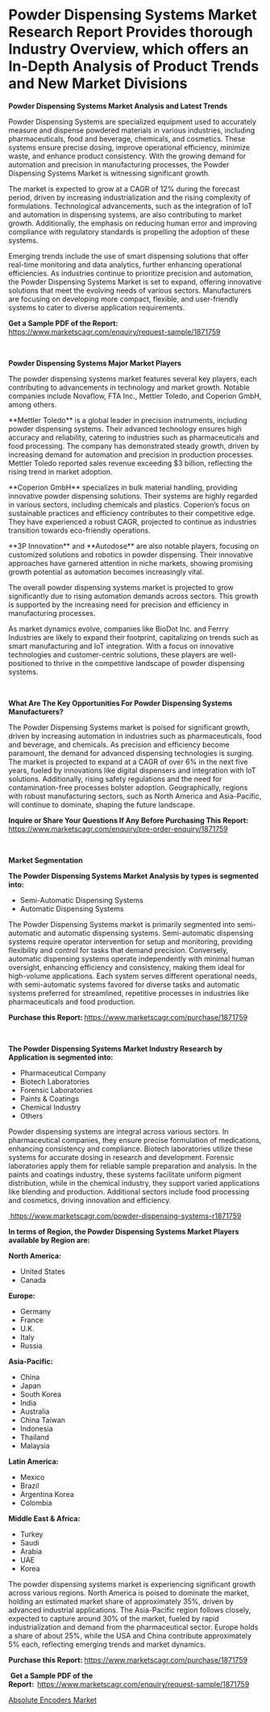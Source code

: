 <p><h1>Powder Dispensing Systems Market Research Report Provides thorough Industry Overview, which offers an In-Depth Analysis of Product Trends and New Market Divisions</h1></p><p><strong>Powder Dispensing Systems Market Analysis and Latest Trends</strong></p>
<p><p>Powder Dispensing Systems are specialized equipment used to accurately measure and dispense powdered materials in various industries, including pharmaceuticals, food and beverage, chemicals, and cosmetics. These systems ensure precise dosing, improve operational efficiency, minimize waste, and enhance product consistency. With the growing demand for automation and precision in manufacturing processes, the Powder Dispensing Systems Market is witnessing significant growth.</p><p>The market is expected to grow at a CAGR of 12% during the forecast period, driven by increasing industrialization and the rising complexity of formulations. Technological advancements, such as the integration of IoT and automation in dispensing systems, are also contributing to market growth. Additionally, the emphasis on reducing human error and improving compliance with regulatory standards is propelling the adoption of these systems. </p><p>Emerging trends include the use of smart dispensing solutions that offer real-time monitoring and data analytics, further enhancing operational efficiencies. As industries continue to prioritize precision and automation, the Powder Dispensing Systems Market is set to expand, offering innovative solutions that meet the evolving needs of various sectors. Manufacturers are focusing on developing more compact, flexible, and user-friendly systems to cater to diverse application requirements.</p></p>
<p><strong>Get a Sample PDF of the Report:&nbsp;</strong> <a href="https://www.marketscagr.com/enquiry/request-sample/1871759?utm_campaign=2770&utm_medium=2&utm_source=Github&utm_content=ia&utm_term=08042025&utm_id=powder-dispensing-systems">https://www.marketscagr.com/enquiry/request-sample/1871759</a></p>
<p>&nbsp;</p>
<p><strong>Powder Dispensing Systems Major Market Players</strong></p>
<p><p>The powder dispensing systems market features several key players, each contributing to advancements in technology and market growth. Notable companies include Novaflow, FTA Inc., Mettler Toledo, and Coperion GmbH, among others.</p><p>**Mettler Toledo** is a global leader in precision instruments, including powder dispensing systems. Their advanced technology ensures high accuracy and reliability, catering to industries such as pharmaceuticals and food processing. The company has demonstrated steady growth, driven by increasing demand for automation and precision in production processes. Mettler Toledo reported sales revenue exceeding $3 billion, reflecting the rising trend in market adoption.</p><p>**Coperion GmbH** specializes in bulk material handling, providing innovative powder dispensing solutions. Their systems are highly regarded in various sectors, including chemicals and plastics. Coperion’s focus on sustainable practices and efficiency contributes to their competitive edge. They have experienced a robust CAGR, projected to continue as industries transition towards eco-friendly operations.</p><p>**3P Innovation** and **Autodose** are also notable players, focusing on customized solutions and robotics in powder dispensing. Their innovative approaches have garnered attention in niche markets, showing promising growth potential as automation becomes increasingly vital.</p><p>The overall powder dispensing systems market is projected to grow significantly due to rising automation demands across sectors. This growth is supported by the increasing need for precision and efficiency in manufacturing processes.</p><p>As market dynamics evolve, companies like BioDot Inc. and Ferrry Industries are likely to expand their footprint, capitalizing on trends such as smart manufacturing and IoT integration. With a focus on innovative technologies and customer-centric solutions, these players are well-positioned to thrive in the competitive landscape of powder dispensing systems.</p></p>
<p>&nbsp;</p>
<p><strong>What Are The Key Opportunities For Powder Dispensing Systems Manufacturers?</strong></p>
<p><p>The Powder Dispensing Systems market is poised for significant growth, driven by increasing automation in industries such as pharmaceuticals, food and beverage, and chemicals. As precision and efficiency become paramount, the demand for advanced dispensing technologies is surging. The market is projected to expand at a CAGR of over 6% in the next five years, fueled by innovations like digital dispensers and integration with IoT solutions. Additionally, rising safety regulations and the need for contamination-free processes bolster adoption. Geographically, regions with robust manufacturing sectors, such as North America and Asia-Pacific, will continue to dominate, shaping the future landscape.</p></p>
<p><strong>Inquire or Share Your Questions If Any Before Purchasing This Report:</strong> <a href="https://www.marketscagr.com/enquiry/pre-order-enquiry/1871759?utm_campaign=2770&utm_medium=2&utm_source=Github&utm_content=ia&utm_term=08042025&utm_id=powder-dispensing-systems">https://www.marketscagr.com/enquiry/pre-order-enquiry/1871759</a></p>
<p>&nbsp;</p>
<p><strong>Market Segmentation</strong></p>
<p><strong>The Powder Dispensing Systems Market Analysis by types is segmented into:</strong></p>
<p><ul><li>Semi-Automatic Dispensing Systems</li><li>Automatic Dispensing Systems</li></ul></p>
<p><p>The Powder Dispensing Systems market is primarily segmented into semi-automatic and automatic dispensing systems. Semi-automatic dispensing systems require operator intervention for setup and monitoring, providing flexibility and control for tasks that demand precision. Conversely, automatic dispensing systems operate independently with minimal human oversight, enhancing efficiency and consistency, making them ideal for high-volume applications. Each system serves different operational needs, with semi-automatic systems favored for diverse tasks and automatic systems preferred for streamlined, repetitive processes in industries like pharmaceuticals and food production.</p></p>
<p><strong>Purchase this Report:&nbsp;</strong><a href="https://www.marketscagr.com/purchase/1871759?utm_campaign=2770&utm_medium=2&utm_source=Github&utm_content=ia&utm_term=08042025&utm_id=powder-dispensing-systems">https://www.marketscagr.com/purchase/1871759</a></p>
<p>&nbsp;</p>
<p><strong>The Powder Dispensing Systems Market Industry Research by Application is segmented into:</strong></p>
<p><ul><li>Pharmaceutical Company</li><li>Biotech Laboratories</li><li>Forensic Laboratories</li><li>Paints & Coatings</li><li>Chemical Industry</li><li>Others</li></ul></p>
<p><p>Powder dispensing systems are integral across various sectors. In pharmaceutical companies, they ensure precise formulation of medications, enhancing consistency and compliance. Biotech laboratories utilize these systems for accurate dosing in research and development. Forensic laboratories apply them for reliable sample preparation and analysis. In the paints and coatings industry, these systems facilitate uniform pigment distribution, while in the chemical industry, they support varied applications like blending and production. Additional sectors include food processing and cosmetics, driving innovation and efficiency.</p></p>
<p><a href="https://www.marketscagr.com/powder-dispensing-systems-r1871759?utm_campaign=2770&utm_medium=2&utm_source=Github&utm_content=ia&utm_term=08042025&utm_id=powder-dispensing-systems">&nbsp;https://www.marketscagr.com/powder-dispensing-systems-r1871759</a></p>
<p><strong>In terms of Region, the Powder Dispensing Systems Market Players available by Region are:</strong></p>
<p>
    <p> <strong> North America: </strong>
        <ul>
            <li>United States</li>
            <li>Canada</li>
        </ul>
        </p> 
    <p> <strong> Europe: </strong>
        <ul>
            <li>Germany</li>
            <li>France</li>
            <li>U.K.</li>
            <li>Italy</li>
            <li>Russia</li>
        </ul>
        </p> 
    <p> <strong> Asia-Pacific: </strong>
        <ul>
            <li>China</li>
            <li>Japan</li>
            <li>South Korea</li>
            <li>India</li>
            <li>Australia</li>
            <li>China Taiwan</li>
            <li>Indonesia</li>
            <li>Thailand</li>
            <li>Malaysia</li>
        </ul>
        </p> 
    <p> <strong> Latin America: </strong>
        <ul>
            <li>Mexico</li>
            <li>Brazil</li>
            <li>Argentina Korea</li>
            <li>Colombia</li>
        </ul>
        </p> 
    <p> <strong> Middle East & Africa: </strong>
        <ul>
            <li>Turkey</li>
            <li>Saudi</li>
            <li>Arabia</li>
            <li>UAE</li>
            <li>Korea</li>
        </ul>
    </p>
    </p>
<p><p>The powder dispensing systems market is experiencing significant growth across various regions. North America is poised to dominate the market, holding an estimated market share of approximately 35%, driven by advanced industrial applications. The Asia-Pacific region follows closely, expected to capture around 30% of the market, fueled by rapid industrialization and demand from the pharmaceutical sector. Europe holds a share of about 25%, while the USA and China contribute approximately 5% each, reflecting emerging trends and market dynamics.</p></p>
<p><strong>Purchase this Report: </strong><a href="https://www.marketscagr.com/purchase/1871759?utm_campaign=2770&utm_medium=2&utm_source=Github&utm_content=ia&utm_term=08042025&utm_id=powder-dispensing-systems">https://www.marketscagr.com/purchase/1871759</a></p>
<p>&nbsp;<strong>Get a Sample PDF of the Report:&nbsp;&nbsp;</strong><a href="https://www.marketscagr.com/enquiry/request-sample/1871759?utm_campaign=2770&utm_medium=2&utm_source=Github&utm_content=ia&utm_term=08042025&utm_id=powder-dispensing-systems">https://www.marketscagr.com/enquiry/request-sample/1871759</a></p>
<p><strong></strong></p>
<p><p><a href="https://github.com/berbelsagwan/Market-Research-Report-List-1/blob/main/absolute-encoders-market.md?utm_campaign=2770&utm_medium=2&utm_source=Github&utm_content=ia&utm_term=08042025&utm_id=powder-dispensing-systems">Absolute Encoders Market</a></p></p>